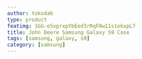 ```yaml
---
author: tokodab
type: product
featimg: 1GG-e5xprxpYbEed3rRqF0w11s1ekxpL7
title: John Deere Samsung Galaxy S9 Case
tags: [samsung, galaxy, s9]
category: [samsung]
---
```

